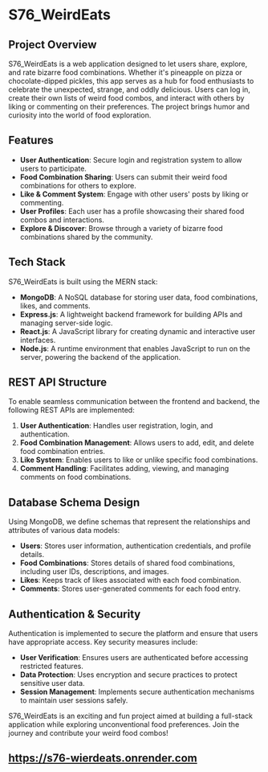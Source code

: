 # S76_WeirdEats

## Project Overview
S76_WeirdEats is a web application designed to let users share, explore, and rate bizarre food combinations. Whether it's pineapple on pizza or chocolate-dipped pickles, this app serves as a hub for food enthusiasts to celebrate the unexpected, strange, and oddly delicious. Users can log in, create their own lists of weird food combos, and interact with others by liking or commenting on their preferences. The project brings humor and curiosity into the world of food exploration.

## Features
- **User Authentication**: Secure login and registration system to allow users to participate.
- **Food Combination Sharing**: Users can submit their weird food combinations for others to explore.
- **Like & Comment System**: Engage with other users' posts by liking or commenting.
- **User Profiles**: Each user has a profile showcasing their shared food combos and interactions.
- **Explore & Discover**: Browse through a variety of bizarre food combinations shared by the community.

## Tech Stack
S76_WeirdEats is built using the MERN stack:

- **MongoDB**: A NoSQL database for storing user data, food combinations, likes, and comments.
- **Express.js**: A lightweight backend framework for building APIs and managing server-side logic.
- **React.js**: A JavaScript library for creating dynamic and interactive user interfaces.
- **Node.js**: A runtime environment that enables JavaScript to run on the server, powering the backend of the application.

## REST API Structure
To enable seamless communication between the frontend and backend, the following REST APIs are implemented:

1. **User Authentication**: Handles user registration, login, and authentication.
2. **Food Combination Management**: Allows users to add, edit, and delete food combination entries.
3. **Like System**: Enables users to like or unlike specific food combinations.
4. **Comment Handling**: Facilitates adding, viewing, and managing comments on food combinations.

## Database Schema Design
Using MongoDB, we define schemas that represent the relationships and attributes of various data models:
- **Users**: Stores user information, authentication credentials, and profile details.
- **Food Combinations**: Stores details of shared food combinations, including user IDs, descriptions, and images.
- **Likes**: Keeps track of likes associated with each food combination.
- **Comments**: Stores user-generated comments for each food entry.

## Authentication & Security
Authentication is implemented to secure the platform and ensure that users have appropriate access. Key security measures include:
- **User Verification**: Ensures users are authenticated before accessing restricted features.
- **Data Protection**: Uses encryption and secure practices to protect sensitive user data.
- **Session Management**: Implements secure authentication mechanisms to maintain user sessions safely.

S76_WeirdEats is an exciting and fun project aimed at building a full-stack application while exploring unconventional food preferences. Join the journey and contribute your weird food combos!


## https://s76-wierdeats.onrender.com
